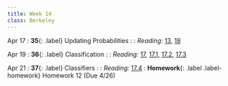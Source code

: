 ```yaml
---
title: Week 14
class: Berkeley
---
```


Apr 17
: **35**{: .label} Updating Probabilities
  : <!--[Slides]#) &#8226; [Demos](#) &#8226; [Video](#)-->
: *Reading:* [13](https://inferentialthinking.com/chapters/13/Estimation.html), [18](https://inferentialthinking.com/chapters/18/Updating_Predictions.html)

Apr 19
: **36**{: .label} Classification
  : <!--[Slides]#) &#8226; [Demos](#) &#8226; [Video](#)-->
: *Reading:* [17](https://inferentialthinking.com/chapters/17/Classification.html), [17.1](https://inferentialthinking.com/chapters/17/1/Nearest_Neighbors.html), [17.2](https://inferentialthinking.com/chapters/17/2/Training_and_Testing.html), [17.3](https://inferentialthinking.com/chapters/17/3/Rows_of_Tables.html)

Apr 21
: **37**{: .label} Classifiers
  : <!--[Slides]#) &#8226; [Demos](#) &#8226; [Video](#)-->
: *Reading:* [17.4](https://inferentialthinking.com/chapters/17/4/Implementing_the_Classifier.html)
: **Homework**{: .label .label-homework} Homework 12 (Due 4/26)

